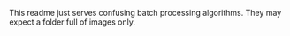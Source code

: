 This readme just serves confusing batch processing algorithms. They may expect a folder full of images only.